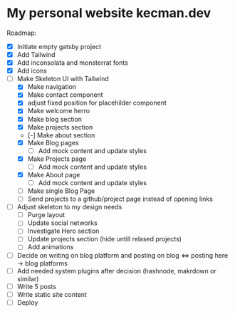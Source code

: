 # My personal website kecman.dev

Roadmap:

- [x] Initiate empty gatsby project
- [x] Add Tailwind
- [x] Add inconsolata and monsterrat fonts
- [x] Add icons
- [ ] Make Skeleton UI with Tailwind
  - [x] Make navigation
  - [x] Make contact component
  - [x] adjust fixed position for placehilder component
  - [x] Make welcome herro
  - [x] Make blog section
  - [x] Make projects section
  - [-] Make about section
  - [x] Make Blog pages
    - [ ] Add mock content and update styles
  - [x] Make Projects page
    - [ ] Add mock content and update styles
  - [x] Make About page
    - [ ] Add mock content and update styles
  - [ ] Make single Blog Page
  - [ ] Send projects to a github/project page instead of opening links
- [ ] Adjust skeleton to my design needs
  - [ ] Purge layout
  - [ ] Update social networks
  - [ ] Investigate Hero section
  - [ ] Update projects section (hide untill relased projects)
  - [ ] Add animations
- [ ] Decide on writing on blog platform and posting on blog <=> posting here -> blog platforms
- [ ] Add needed system plugins after decision (hashnode, makrdown or similar)
- [ ] Write 5 posts
- [ ] Write static site content
- [ ] Deploy
